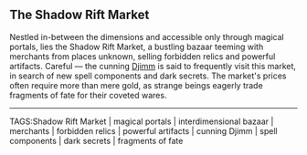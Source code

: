 ## The Shadow Rift Market

Nestled in-between the dimensions and accessible only through magical portals, lies the Shadow Rift Market, a bustling bazaar teeming with merchants from places unknown, selling forbidden relics and powerful artifacts. Careful — the cunning [Djimm](../People/Djimm.md) is said to frequently visit this market, in search of new spell components and dark secrets. The market's prices often require more than mere gold, as strange beings eagerly trade fragments of fate for their coveted wares.


---

TAGS:Shadow Rift Market | magical portals | interdimensional bazaar | merchants | forbidden relics | powerful artifacts | cunning Djimm | spell components | dark secrets | fragments of fate
